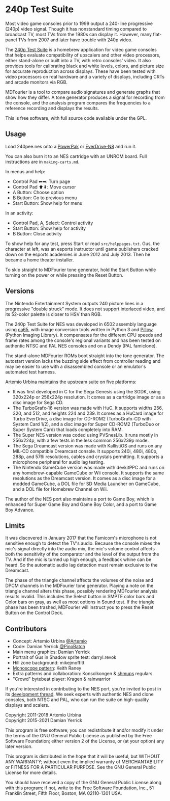 240p Test Suite
===============

Most video game consoles prior to 1999 output a 240-line progressive
(240p) video signal.  Though it has nonstandard timing compared to
broadcast TV, most TVs from the 1980s can display it.  However, many
flat-panel TVs from 2007 and later have trouble with 240p video.

The [240p Test Suite] is a homebrew application for video game
consoles that helps evaluate compatibility of upscalers and other
video processors, either stand-alone or built into a TV, with retro
consoles' video.  It also provides tools for calibrating black and
white levels, colors, and picture size for accurate reproduction
across displays.  These have been tested with video processors on
real hardware and a variety of displays, including CRTs and arcade
monitors via RGB.

MDFourier is a tool to compare audio signatures and generate graphs
that show how they differ.  A tone generator produces a signal for
recording from the console, and the analysis program compares the
frequencies to a reference recording and displays the results.

This is free software, with full source code available under the GPL.

[240p Test Suite]: http://junkerhq.net/xrgb/index.php/240p_test_suite

Usage
-----
Load 240pee.nes onto a [PowerPak] or [EverDrive-N8] and run it.

You can also burn it to an NES cartridge with an UNROM board.
Full instructions are in `making-carts.md`.

In menus and help:

* Control Pad ⬅➡: Turn page
* Control Pad ⬆⬇: Move cursor
* A Button: Choose option
* B Button: Go to previous menu
* Start Button: Show help for menu

In an activity:

* Control Pad, A, Select: Control activity
* Start Button: Show help for activity
* B Button: Close activity

To show help for any test, press Start or read `src/helppages.txt`.
Gus, the character at left, was an esports instructor until game
publishers cracked down on the esports academies in June 2012 and
July 2013.  Then he became a home theater installer.

To skip straight to MDFourier tone generator, hold the Start Button
while turning on the power or while pressing the Reset Button.

Versions
--------
The Nintendo Entertainment System outputs 240 picture lines in a
progressive "double struck" mode.  It does not support interlaced
video, and its 52-color palette is closer to HSV than RGB.

The 240p Test Suite for NES was developed in 6502 assembly language
using [ca65], with image conversion tools written in Python 3 and
[Pillow] (Python Imaging Library).  It compensates for the different
CPU speeds and frame rates among the console's regional variants
and has been tested on authentic NTSC and PAL NES consoles and on a
Dendy (PAL famiclone).

The stand-alone MDFourier ROMs boot straight into the tone generator.
The autostart version lacks the buzzing side effect from controller
reading and may be easier to use with a disassembled console or an
emulator's automated test harness.

Artemio Urbina maintains the upstream suite on five platforms:

* It was first developed in C for the Sega Genesis using the SGDK,
  using 320x224p or 256x224p resolution.  It comes as a cartridge
  image or as a disc image for Sega CD.
* The TurboGrafx-16 version was made with HuC.  It supports widths
  256, 320, and 512, and heights 224 and 239.  It comes as a HuCard
  image for Turbo EverDrive, a disc image for CD-ROM2 (TurboGrafx-CD
  with System Card 1/2), and a disc image for Super CD-ROM2
  (TurboDuo or Super System Card) that loads completely into RAM.
* The Super NES version was coded using PVSnesLib.  It runs mostly
  in 256x224p, with a few tests in the less common 256x239p mode.
* The Sega Dreamcast version was made with KallistiOS and runs on
  any MIL-CD compatible Dreamcast console.  It supports 240i, 480i,
  480p, 288p, and 576i resolutions, cables and crystals permitting.
  It supports a microphone peripheral for audio lag testing.
* The Nintendo GameCube version was made with devkitPPC and runs on
  any homebrew-capable GameCube or Wii console.  It supports the same
  resolutions as the Dreamcast version.  It comes as a disc image for
  a modded GameCube, a DOL file for SD Media Launcher on GameCube,
  and a DOL file for Homebrew Channel on Wii.

The author of the NES port also maintains a port to Game Boy,
which is enhanced for Super Game Boy and Game Boy Color,
and a port to Game Boy Advance.

[ca65]: https://cc65.github.io/cc65/
[Pillow]: https://pillow.readthedocs.org/
[PowerPak]: http://www.retrousb.com/product_info.php?cPath=24&products_id=34
[EverDrive-N8]: http://www.stoneagegamer.com/everdrive-n8-deluxe-nes.html

Limits
------
It was discovered in January 2017 that the Famicom's microphone is
not sensitive enough to detect the TV's audio.  Because the console
mixes the mic's signal directly into the audio mix, the mic's volume
control affects both the sensitivity of the comparator and the level
of the output from the TV.  And if the mic is turned up high enough,
a feedback whine can be heard.  So the automatic audio lag detection
must remain exclusive to the Dreamcast.

The phase of the triangle channel affects the volumes of the noise
and DPCM channels in the MDFourier tone generator.  Playing a note
on the triangle channel alters this phase, possibly rendering
MDFourier analysis results invalid.  This includes the Select button
in SMPTE color bars and Color bars on gray, as well as most options
in Sound test.  If the triangle phase has been trashed, MDFourier
will instruct you to press the Reset Button on the Control Deck.

Contributors
------------
* Concept: Artemio Urbina [@Artemio]
* Code: Damian Yerrick [@PinoBatch]
* Main menu graphics: Damian Yerrick
* Portrait of Gus in Shadow sprite test: darryl.revok
* Hill zone background: mikejmoffitt
* [Monoscope pattern]: Keith Raney
* Extra patterns and collaboration: Konsolkongen & [shmups] regulars
* "Crowd" bytebeat player: Kragen & rainwarrior

If you're interested in contributing to the NES port, you're invited
to post in its [development thread].  We seek experts with authentic
NES and clone consoles, both NTSC and PAL, who can run the suite on
high-quality displays and scalers.

[@Artemio]: https://twitter.com/Artemio
[@PinoBatch]: https://twitter.com/PinoBatch
[Monoscope pattern]: https://www.retrorgb.com/240p-test-suite-monoscope-test-pattern-added.html
[shmups]: http://shmups.system11.org/
[development thread]: http://forums.nesdev.com/viewtopic.php?t=13394

Copyright 2011-2018 Artemio Urbina  
Copyright 2015-2021 Damian Yerrick

This program is free software; you can redistribute it and/or modify
it under the terms of the GNU General Public License as published by
the Free Software Foundation; either version 2 of the License, or
(at your option) any later version.

This program is distributed in the hope that it will be useful,
but WITHOUT ANY WARRANTY; without even the implied warranty of
MERCHANTABILITY or FITNESS FOR A PARTICULAR PURPOSE.  See the
GNU General Public License for more details.

You should have received a copy of the GNU General Public License along
with this program; if not, write to the Free Software Foundation, Inc.,
51 Franklin Street, Fifth Floor, Boston, MA 02110-1301 USA.
